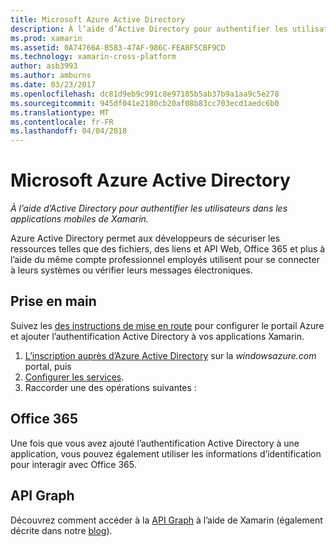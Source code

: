 ```yaml
---
title: Microsoft Azure Active Directory
description: À l’aide d’Active Directory pour authentifier les utilisateurs dans les applications mobiles de Xamarin.
ms.prod: xamarin
ms.assetid: 0A74766A-B583-47AF-986C-FEA8F5CBF9CD
ms.technology: xamarin-cross-platform
author: asb3993
ms.author: amburns
ms.date: 03/23/2017
ms.openlocfilehash: dc81d9eb9c991c8e97185b5ab37b9a1aa9c5e278
ms.sourcegitcommit: 945df041e2180cb20af08b83cc703ecd1aedc6b0
ms.translationtype: MT
ms.contentlocale: fr-FR
ms.lasthandoff: 04/04/2018
---
```

# <a name="microsoft-azure-active-directory"></a>Microsoft Azure Active Directory

_À l’aide d’Active Directory pour authentifier les utilisateurs dans les applications mobiles de Xamarin._


Azure Active Directory permet aux développeurs de sécuriser les ressources telles que des fichiers, des liens et API Web, Office 365 et plus à l’aide du même compte professionnel employés utilisent pour se connecter à leurs systèmes ou vérifier leurs messages électroniques.

## <a name="getting-started"></a>Prise en main

Suivez les [des instructions de mise en route](~/cross-platform/data-cloud/active-directory/get-started/index.md) pour configurer le portail Azure et ajouter l’authentification Active Directory à vos applications Xamarin.

1. [L’inscription auprès d’Azure Active Directory](~/cross-platform/data-cloud/active-directory/get-started/register.md) sur la *windowsazure.com* portal, puis
2. [Configurer les services](~/cross-platform/data-cloud/active-directory/get-started/configure.md).
3. Raccorder une des opérations suivantes :

## <a name="office-365"></a>Office 365

Une fois que vous avez ajouté l’authentification Active Directory à une application, vous pouvez également utiliser les informations d’identification pour interagir avec Office 365.

## <a name="graph-api"></a>API Graph

Découvrez comment accéder à la [API Graph](~/cross-platform/data-cloud/active-directory/graph.md) à l’aide de Xamarin (également décrite dans notre [blog](http://blog.xamarin.com/authenticate-xamarin-mobile-apps-using-azure-active-directory/)).

